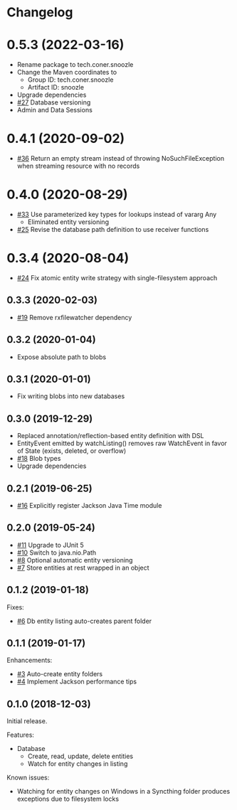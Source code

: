 # Changelog

# 0.5.3 (2022-03-16)

- Rename package to tech.coner.snoozle
- Change the Maven coordinates to
  - Group ID: tech.coner.snoozle
  - Artifact ID: snoozle
- Upgrade dependencies
- [#27](https://github.com/coner-tech/snoozle/issues/27) Database versioning
- Admin and Data Sessions

# 0.4.1 (2020-09-02)
- [#36](https://github.com/caeos/snoozle/issues/36) Return an empty stream instead of throwing NoSuchFileException when streaming resource with no records

# 0.4.0 (2020-08-29)
- [#33](https://github.com/caeos/snoozle/issues/33) Use parameterized key types for lookups instead of vararg Any
    - Eliminated entity versioning
- [#25](https://github.com/caeos/snoozle/issues/25) Revise the database path definition to use receiver functions

# 0.3.4 (2020-08-04)

- [#24](https://github.com/caeos/snoozle/issues/24) Fix atomic entity write strategy with single-filesystem approach

## 0.3.3 (2020-02-03)

- [#19](https://github.com/caeos/snoozle/issues/19) Remove rxfilewatcher dependency

## 0.3.2 (2020-01-04)

- Expose absolute path to blobs

## 0.3.1 (2020-01-01)

- Fix writing blobs into new databases

## 0.3.0 (2019-12-29)

- Replaced annotation/reflection-based entity definition with DSL
- EntityEvent emitted by watchListing() removes raw WatchEvent in favor of State (exists, deleted, or overflow)
- [#18](https://github.com/caeos/snoozle/issues/18) Blob types
- Upgrade dependencies

## 0.2.1 (2019-06-25)

- [#16](https://github.com/caeos/snoozle/issues/16) Explicitly register Jackson Java Time module

## 0.2.0 (2019-05-24)

- [#11](https://github.com/caeos/snoozle/issues/11) Upgrade to JUnit 5
- [#10](https://github.com/caeos/snoozle/issues/10) Switch to java.nio.Path
- [#8](https://github.com/caeos/snoozle/issues/8) Optional automatic entity versioning
- [#7](https://github.com/caeos/snoozle/issues/7) Store entities at rest wrapped in an object

## 0.1.2 (2019-01-18)

Fixes:
- [#6](https://github.com/caeos/snoozle/issues/6) Db entity listing auto-creates parent folder

## 0.1.1 (2019-01-17)

Enhancements:
- [#3](https://github.com/caeos/snoozle/issues/3) Auto-create entity folders
- [#4](https://github.com/caeos/snoozle/issues/4) Implement Jackson performance tips

## 0.1.0 (2018-12-03)

Initial release.

Features:
- Database
    - Create, read, update, delete entities
    - Watch for entity changes in listing
    
Known issues:
- Watching for entity changes on Windows in a Syncthing folder produces exceptions due to filesystem locks